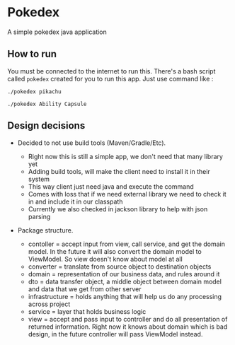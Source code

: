 # Pokedex
A simple pokedex java application

## How to run
You must be connected to the internet to run this. 
There's a bash script called `pokedex` created for you to run this app. Just use command like :
```
./pokedex pikachu
```
```
./pokedex Ability Capsule
```

## Design decisions 
* Decided to not use build tools (Maven/Gradle/Etc).
    * Right now this is still a simple app, we don't need that many library yet
    * Adding build tools, will make the client need to install it in their system
    * This way client just need java and execute the command
    * Comes with loss that if we need external library we need to check it in and include it in our classpath
    * Currently we also checked in jackson library to help with json parsing

* Package structure.
    * contoller = accept input from view, call service, and get the domain model. In the future it will also convert the domain model to ViewModel. So view doesn't know about model at all
    * converter = translate from source object to destination objects
    * domain = representation of our business data, and rules around it
    * dto = data transfer object, a middle object between domain model and data that we get from other server
    * infrastructure = holds anything that will help us do any processing across project
    * service = layer that holds business logic
    * view = accept and pass input to controller and do all presentation of returned information. Right now it knows about domain which is bad design, in the future controller will pass ViewModel instead.
 
 